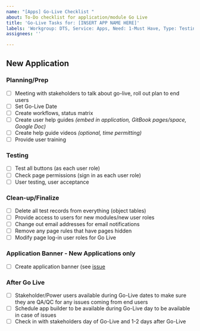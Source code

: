 ```yaml
---
name: "[Apps] Go-Live Checklist "
about: To-Do checklist for application/module Go Live
title: 'Go-Live Tasks for: [INSERT APP NAME HERE]'
labels: 'Workgroup: DTS, Service: Apps, Need: 1-Must Have, Type: Testing'
assignees: ''

---
```


## New Application
### Planning/Prep
- [ ] Meeting with stakeholders to talk about go-live, roll out plan to end users
- [ ] Set Go-Live Date
- [ ] Create workflows, status matrix
- [ ] Create user help guides _(embed in application, GitBook pages/space, Google Doc)_
- [ ] Create help guide videos _(optional, time permitting)_
- [ ] Provide user training

### Testing
- [ ] Test all buttons (as each user role)
- [ ] Check page permissions (sign in as each user role)
- [ ] User testing, user acceptance

### Clean-up/Finalize
- [ ] Delete all test records from everything (object tables)
- [ ] Provide access to users for new modules/new user roles
- [ ] Change out email addresses for email notifications
- [ ] Remove any page rules that have pages hidden
- [ ] Modify page log-in user roles for Go Live

### Application Banner - New Applications only
- [ ] Create application banner (see [issue](https://github.com/cityofaustin/atd-data-tech/issues/275)

### After Go Live
- [ ] Stakeholder/Power users available during Go-Live dates to make sure they are QA/QC for any issues coming from end users
- [ ] Schedule app builder to be available during Go-Live day to be available in case of issues
- [ ] Check in with stakeholders day of Go-Live and 1-2 days after Go-Live
